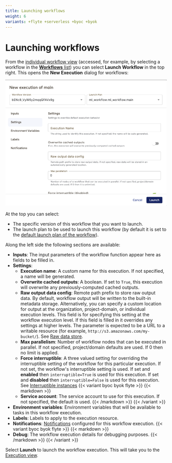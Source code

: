 ```yaml
---
title: Launching workflows
weight: 6
variants: +flyte +serverless +byoc +byok
---
```


# Launching workflows

From the [individual workflow view](./viewing-workflows#workflow-view) (accessed, for example, by selecting a workflow in the [**Workflows** list](./viewing-workflows#workflows-list)) you can select **Launch Workflow** in the top right. This opens the **New Execution** dialog for workflows:

![New execution dialog settings](../../../_static/images/user-guide/core-concepts/workflows/launching-workflows/new-execution-dialog-settings.png)

At the top you can select:

* The specific version of this workflow that you want to launch.
* The launch plan to be used to launch this workflow (by default it is set to the [default launch plan of the workflow](../launch-plans#default-launch-plan)).

Along the left side the following sections are available:

* **Inputs**: The input parameters of the workflow function appear here as fields to be filled in.
* **Settings**:
  * **Execution name**: A custom name for this execution. If not specified, a name will be generated.
  * **Overwrite cached outputs**: A boolean. If set to `True`, this execution will overwrite any previously-computed cached outputs.
  * **Raw output data config**: Remote path prefix to store raw output data.
    By default, workflow output will be written to the built-in metadata storage.
    Alternatively, you can specify a custom location for output at the organization, project-domain, or individual execution levels.
    This field is for specifying this setting at the workflow execution level.
    If this field is filled in it overrides any settings at higher levels.
    The parameter is expected to be a URL to a writable resource (for example, `http://s3.amazonaws.com/my-bucket/`).
    See [Raw data store](https://www.union.ai/docs/byoc/user-guide/data-input-output/task-input-and-output/#raw-data-store).
  * **Max parallelism**: Number of workflow nodes that can be executed in parallel. If not specified, project/domain defaults are used. If 0 then no limit is applied.
  * **Force interruptible**: A three valued setting for overriding the interruptible setting of the workflow for this particular execution.
    If not set, the workflow's interruptible setting is used.
    If set and **enabled** then `interruptible=True` is used for this execution.
    If set and **disabled** then `interruptible=False` is used for this execution.
    See [Interruptible instances](../tasks/task-hardware-environment/interruptible-instances)
{{< variant byoc byok flyte >}}
{{< markdown >}}
  * **Service account**: The service account to use for this execution. If not specified, the default is used.
{{< /markdown >}}
{{< /variant >}}
* **Environment variables**: Environment variables that will be available to tasks in this workflow execution.
* **Labels**: Labels to apply to the execution resource.
* **Notifications**: [Notifications](../launch-plans/notifications) configured for this workflow execution.
{{< variant byoc byok flyte >}}
{{< markdown >}}
* **Debug**: The workflow execution details for debugging purposes.
{{< /markdown >}}
{{< /variant >}}

Select **Launch** to launch the workflow execution. This will take you to the [Execution view](./viewing-workflow-executions).

